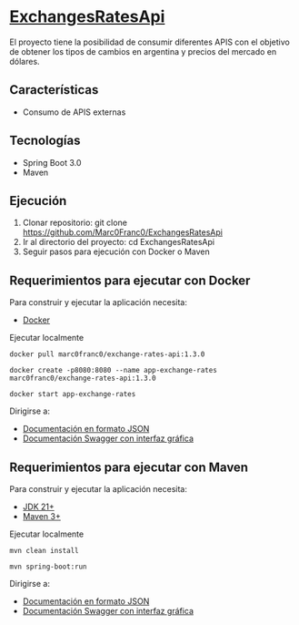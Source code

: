 # [ExchangesRatesApi](https://github.com/Marc0Franc0/ExchangesRatesApi#exchangesratesapi)

El proyecto tiene la posibilidad de consumir diferentes APIS con el objetivo de obtener los tipos de cambios en argentina y precios del mercado en dólares.

## Características
- Consumo de APIS externas

## Tecnologías
- Spring Boot 3.0
- Maven

## Ejecución
1. Clonar repositorio: git clone https://github.com/Marc0Franc0/ExchangesRatesApi
2. Ir al directorio del proyecto: cd ExchangesRatesApi
3. Seguir pasos para ejecución con Docker o Maven

## Requerimientos para ejecutar con Docker

Para construir y ejecutar la aplicación necesita:
- [Docker](https://www.docker.com/products/docker-desktop/)

Ejecutar localmente

```shell
docker pull marc0franc0/exchange-rates-api:1.3.0
```
```shell
docker create -p8080:8080 --name app-exchange-rates  marc0franc0/exchange-rates-api:1.3.0
```
```shell
docker start app-exchange-rates
```

Dirigirse a:
- [Documentación en formato JSON](http://localhost:8080/api/v3/api-docs)
- [Documentación Swagger con interfaz gráfica](http://localhost:8080/doc/swagger-ui/index.html)

## Requerimientos para ejecutar con Maven

Para construir y ejecutar la aplicación necesita:

- [JDK 21+](https://www.oracle.com/java/technologies/downloads/#java21)
- [Maven 3+](https://maven.apache.org)

Ejecutar localmente

```shell
mvn clean install
```
```shell
mvn spring-boot:run
```

Dirigirse a:
- [Documentación en formato JSON](http://localhost:8080/api/v3/api-docs)
- [Documentación Swagger con interfaz gráfica](http://localhost:8080/doc/swagger-ui/index.html)